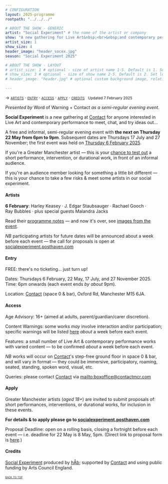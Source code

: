 ```yaml
---
# CONFIGURATION
layout: 2025-programme
rootpath: "../../../"

# ABOUT THE SHOW - GENERIC
artist: "Social Experiment" # the name of the artist or company
show: "A new gathering for Live Art&nbsp;<br>&nbsp;and contemporary performance." # the name of the show
artist_size: 1
show_size: 4
header_image: "header_socex.jpg"  
season: "Social Experiment 2025"

# ABOUT THE SHOW - LAYOUT
# artist_size: 1 # optional - size of artist name 1-5. Default is 1. Set longer names to lower values
# show_size: 3 # optional - size of show name 2-5. Default is 2. Set longer names to lower values
# header_image: "header.jpg" # optional custom background image, relative to current page

---
```

<span style='font-variant: small-caps'>→ [artists](/socialexperiment/#artists) · [entry](/socialexperiment/#entry) · [access](/socialexperiment/#access) · [apply](/socialexperiment/#apply) · [credits](/socialexperiment/#credits)</span>&ensp; <small>Updated 7 February 2025</small>          
         
*Presented by* Word of Warning + Contact *as a semi-regular evening event.*         
         
**Social Experiment** is a new gathering at <a href="https://contactmcr.com" target="_blank">Contact</a> for anyone interested in Live Art and contemporary performance to meet, chat, and try ideas out…         
          
A free and informal, semi-regular evening event with **the next on Thursday 22 May from 6pm to 9pm**. Subsequent dates are Thursdays 17 July and 27 November; the first event was held on [Thursday 6 February 2025](/socialexperiment/feb2025).         
         
If you're a Greater Manchester artist — this is your <a href="https://socialexperiment.posthaven.com" target="_blank">chance to test out</a> a short performance, intervention, or durational work, in front of an informal audience.         
         
If you're an audience member looking for something a little bit different — this is your chance to take a few risks & meet some artists in our social experiment.         
         
#### Artists        
**6 February**: Harley&nbsp;Keasey&nbsp;· J.&nbsp;Edgar&nbsp;Staubsauger&nbsp;· Rachael&nbsp;Gooch&nbsp;· Ray&nbsp;Bubbles&nbsp;· plus&nbsp;special&nbsp;guests Malandra&nbsp;Jacks        
         
Read their [programme notes](/socialexperiment/feb2025) — and now it's over, see [images from the event](/galleries/2025-socex).        
         
*NB* participating artists for future dates will be announced about a week before each event — the call for proposals is open at <a href="https://socialexperiment.posthaven.com" target="_blank">socialexperiment.posthaven.com</a>         
         
#### Entry         
FREE: there's no ticketing… just turn up!         
         
Dates: Thursdays 6 February, 22 May, 17 July, and 27 November 2025.<br>Time: 6pm onwards (each event ends *by about* 9pm).         
          
Location: <a href="https://contactmcr.com/visit/getting-here" target="_blank">Contact</a> (space 0 & bar), Oxford Rd, Manchester M15 6JA.         
         
#### Access         
Age Advisory: 16+ (aimed at adults, parent/guardian/carer discretion).         
          
Content Warnings: some works *may* involve interaction and/or participation; specific warnings will be listed [here](/warnings) *about* a week before each event.         
          
Features: a small number of Live Art & contemporary performance works with varied content — to be confirmed *about* a week before each event.         
         
*NB* works will occur on <a href="https://contactmcr.com/visit/access" target="_blank">Contact</a>'s step-free ground floor in space 0 & bar, and will vary in format — they could be immersive, participatory, roaming, seated, standing, spoken word, visual, etc.         
         
Queries: please contact <a href="https://contactmcr.com/visit/access" target="_blank">Contact</a> via <mailto:boxoffice@contactmcr.com>        
                   
#### Apply        
Greater Manchester artists (*aged 18+*) are invited to submit proposals of: short performances, interventions, or durational works, for inclusion in these events.         
         
**For details & to apply please go to <a href="https://socialexperiment.posthaven.com" target="_blank">socialexperiment.posthaven.com</a>**        
         
Proposal Deadline: open on a rolling basis, closing a fortnight before each event — i.e. deadline for 22 May is 8 May, 5pm. (Direct link to proposal form is <a href="https://forms.gle/rAnfSN2AQP5xv6e9A" target="_blank">here</a>.)         
         
#### Credits          
[Social Experiment](/hab/socialexperiment) produced by [hÅb](/hab); supported by <a href="https://contactmcr.com" target="_blank">Contact</a> and using public funding by Arts Council England.         
                 
<small><span style='font-variant: small-caps'>[back to top](/socialexperiment)</span></small>

